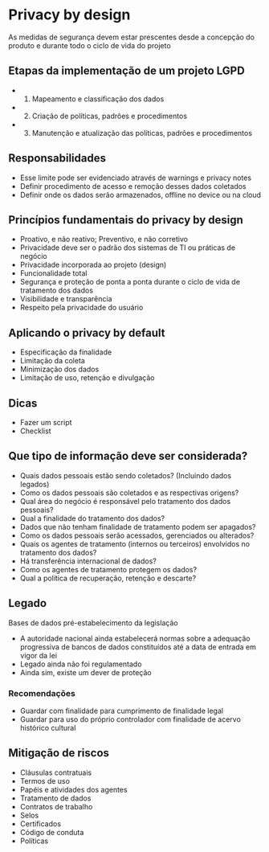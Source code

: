 # Privacy by design

As medidas de segurança devem estar prescentes desde a concepção do produto e durante todo o ciclo de vida do projeto

## Etapas da implementação de um projeto LGPD

- 1. Mapeamento e classificação dos dados
- 2. Criação de políticas, padrões e procedimentos
- 3. Manutenção e atualização das políticas, padrões e procedimentos

## Responsabilidades

- Esse limite pode ser evidenciado através de warnings e privacy notes
- Definir procedimento de acesso e remoção desses dados coletados
- Definir onde os dados serão armazenados, offline no device ou na cloud


## Princípios fundamentais do privacy by design

- Proativo, e não reativo; Preventivo, e não corretivo
- Privacidade deve ser o padrão dos sistemas de TI ou práticas de negócio
- Privacidade incorporada ao projeto (design)
- Funcionalidade total
- Segurança e proteção de ponta a ponta durante o ciclo de vida de tratamento dos dados
- Visibilidade e transparência
- Respeito pela privacidade do usuário

## Aplicando o privacy by default

- Especificação da finalidade
- Limitação da coleta
- Minimização dos dados
- Limitação de uso, retenção e divulgação

## Dicas

- Fazer um script
- Checklist

## Que tipo de informação deve ser considerada?

- Quais dados pessoais estão sendo coletados? (Incluindo dados legados)
- Como os dados pessoais são coletados e as respectivas origens?
- Qual área do negócio é responsável pelo tratamento dos dados pessoais?
- Qual a finalidade do tratamento dos dados?
- Dados que não tenham finalidade de tratamento podem ser apagados?
- Como os dados pessoais serão acessados, gerenciados ou alterados?
- Quais os agentes de tratamento (internos ou terceiros) envolvidos no tratamento dos dados?
- Há transferência internacional de dados?
- Como os agentes de tratamento protegem os dados?
- Qual a política de recuperação, retenção e descarte?


## Legado

Bases de dados pré-estabelecimento da legislação

- A autoridade nacional ainda estabelecerá normas sobre a adequação progressiva de bancos de dados constituídos até a data de entrada em vigor da lei
- Legado ainda não foi regulamentado
- Ainda sim, existe um dever de proteção

### Recomendações

- Guardar com finalidade para cumprimento de finalidade legal
- Guardar para uso do próprio controlador com finalidade de acervo histórico cultural

## Mitigação de riscos

- Cláusulas contratuais
- Termos de uso
- Papéis e atividades dos agentes
- Tratamento de dados
- Contratos de trabalho
- Selos
- Certificados
- Código de conduta
- Políticas